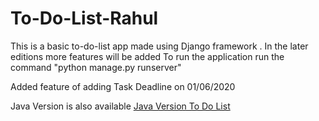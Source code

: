 # To-Do-List-Rahul

This is a basic to-do-list app made using Django framework . In the later editions more features will be added
To run the application run the command "python manage.py runserver"

Added feature of adding Task Deadline on 01/06/2020

Java Version is also available [Java Version To Do List](https://github.com/mysteriousCoder9991/To-Do-List-Rahul-Java)
